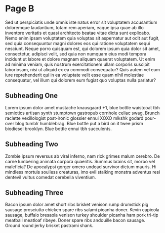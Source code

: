 Page B
======

Sed ut perspiciatis unde omnis iste natus error sit voluptatem accusantium
doloremque laudantium, totam rem aperiam, eaque ipsa quae ab illo inventore
veritatis et quasi architecto beatae vitae dicta sunt explicabo. Nemo enim
ipsam voluptatem quia voluptas sit aspernatur aut odit aut fugit, sed quia
consequuntur magni dolores eos qui ratione voluptatem sequi nesciunt. Neque
porro quisquam est, qui dolorem ipsum quia dolor sit amet, consectetur,
adipisci velit, sed quia non numquam eius modi tempora incidunt ut labore et
dolore magnam aliquam quaerat voluptatem. Ut enim ad minima veniam, quis
nostrum exercitationem ullam corporis suscipit laboriosam, nisi ut aliquid ex
ea commodi consequatur? Quis autem vel eum iure reprehenderit qui in ea
voluptate velit esse quam nihil molestiae consequatur, vel illum qui dolorem
eum fugiat quo voluptas nulla pariatur?

Subheading One
--------------

Lorem ipsum dolor amet mustache knausgaard +1, blue bottle waistcoat tbh
semiotics artisan synth stumptown gastropub cornhole celiac swag. Brunch
raclette vexillologist post-ironic glossier ennui XOXO mlkshk godard pour-over
blog tumblr humblebrag. Blue bottle put a bird on it twee prism biodiesel
brooklyn. Blue bottle ennui tbh succulents.

Subheading Two
--------------

Zombie ipsum reversus ab viral inferno, nam rick grimes malum cerebro. De carne
lumbering animata corpora quaeritis. Summus brains sit, morbo vel
maleficia? De apocalypsi gorger omero undead survivor dictum mauris. Hi
mindless mortuis soulless creaturas, imo evil stalking monstra adventus resi
dentevil vultus comedat cerebella viventium.

Subheading Three
--------------

Bacon ipsum dolor amet short ribs brisket venison rump drumstick pig sausage
prosciutto chicken spare ribs salami picanha doner. Kevin capicola sausage,
buffalo bresaola venison turkey shoulder picanha ham pork tri-tip meatball
meatloaf ribeye. Doner spare ribs andouille bacon sausage. Ground round jerky
brisket pastrami shank.
